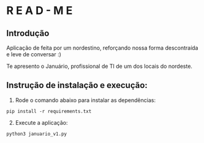 # R E A D - M E

## Introdução

Aplicação de feita por um nordestino, reforçando nossa forma descontraída e leve de conversar :)

Te apresento o Januário, profissional de TI de um dos locais do nordeste.

## Instrução de instalação e execução:

1. Rode o comando abaixo para instalar as dependências:

```
pip install -r requirements.txt
```

2. Execute a aplicação:
 
```
python3 januario_v1.py
```
